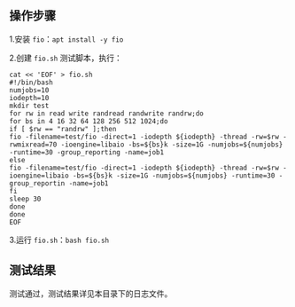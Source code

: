 ##  操作步骤

1.安装 `fio`：`apt install -y fio`

2.创建 `fio.sh` 测试脚本，执行：

```
cat << 'EOF' > fio.sh
#!/bin/bash
numjobs=10
iodepth=10
mkdir test
for rw in read write randread randwrite randrw;do
for bs in 4 16 32 64 128 256 512 1024;do
if [ $rw == "randrw" ];then
fio -filename=test/fio -direct=1 -iodepth ${iodepth} -thread -rw=$rw -rwmixread=70 -ioengine=libaio -bs=${bs}k -size=1G -numjobs=${numjobs} -runtime=30 -group_reporting -name=job1
else
fio -filename=test/fio -direct=1 -iodepth ${iodepth} -thread -rw=$rw -ioengine=libaio -bs=${bs}k -size=1G -numjobs=${numjobs} -runtime=30 -group_reportin -name=job1
fi
sleep 30
done
done
EOF
```

3.运行 `fio.sh`：`bash fio.sh`



##  测试结果

测试通过，测试结果详见本目录下的日志文件。

